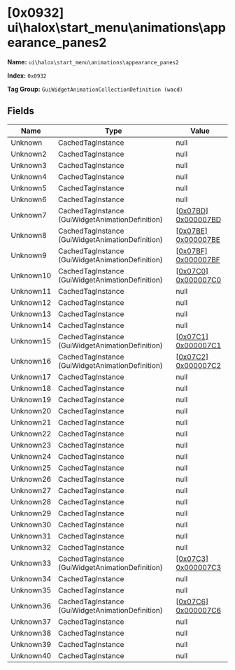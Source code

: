 # [0x0932] ui\halox\start_menu\animations\appearance_panes2

**Name:** ```ui\halox\start_menu\animations\appearance_panes2```

**Index:** ```0x0932```

**Tag Group:** ```GuiWidgetAnimationCollectionDefinition (wacd)```

## Fields

Name	| Type	| Value
---	|---	|---	|
Unknown	|CachedTagInstance	|null
Unknown2	|CachedTagInstance	|null
Unknown3	|CachedTagInstance	|null
Unknown4	|CachedTagInstance	|null
Unknown5	|CachedTagInstance	|null
Unknown6	|CachedTagInstance	|null
Unknown7	|CachedTagInstance (GuiWidgetAnimationDefinition)	|[[0x07BD] 0x000007BD](../GuiWidgetAnimationDefinition/07BD.md)
Unknown8	|CachedTagInstance (GuiWidgetAnimationDefinition)	|[[0x07BE] 0x000007BE](../GuiWidgetAnimationDefinition/07BE.md)
Unknown9	|CachedTagInstance (GuiWidgetAnimationDefinition)	|[[0x07BF] 0x000007BF](../GuiWidgetAnimationDefinition/07BF.md)
Unknown10	|CachedTagInstance (GuiWidgetAnimationDefinition)	|[[0x07C0] 0x000007C0](../GuiWidgetAnimationDefinition/07C0.md)
Unknown11	|CachedTagInstance	|null
Unknown12	|CachedTagInstance	|null
Unknown13	|CachedTagInstance	|null
Unknown14	|CachedTagInstance	|null
Unknown15	|CachedTagInstance (GuiWidgetAnimationDefinition)	|[[0x07C1] 0x000007C1](../GuiWidgetAnimationDefinition/07C1.md)
Unknown16	|CachedTagInstance (GuiWidgetAnimationDefinition)	|[[0x07C2] 0x000007C2](../GuiWidgetAnimationDefinition/07C2.md)
Unknown17	|CachedTagInstance	|null
Unknown18	|CachedTagInstance	|null
Unknown19	|CachedTagInstance	|null
Unknown20	|CachedTagInstance	|null
Unknown21	|CachedTagInstance	|null
Unknown22	|CachedTagInstance	|null
Unknown23	|CachedTagInstance	|null
Unknown24	|CachedTagInstance	|null
Unknown25	|CachedTagInstance	|null
Unknown26	|CachedTagInstance	|null
Unknown27	|CachedTagInstance	|null
Unknown28	|CachedTagInstance	|null
Unknown29	|CachedTagInstance	|null
Unknown30	|CachedTagInstance	|null
Unknown31	|CachedTagInstance	|null
Unknown32	|CachedTagInstance	|null
Unknown33	|CachedTagInstance (GuiWidgetAnimationDefinition)	|[[0x07C3] 0x000007C3](../GuiWidgetAnimationDefinition/07C3.md)
Unknown34	|CachedTagInstance	|null
Unknown35	|CachedTagInstance	|null
Unknown36	|CachedTagInstance (GuiWidgetAnimationDefinition)	|[[0x07C6] 0x000007C6](../GuiWidgetAnimationDefinition/07C6.md)
Unknown37	|CachedTagInstance	|null
Unknown38	|CachedTagInstance	|null
Unknown39	|CachedTagInstance	|null
Unknown40	|CachedTagInstance	|null


